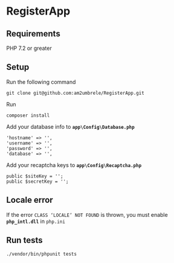 # RegisterApp

## Requirements

PHP 7.2 or greater


## Setup

Run the following command

```
git clone git@github.com:am2umbrele/RegisterApp.git
```
Run
```
composer install
```
Add your database info to **`app\Config\Database.php`**
```
'hostname' => '',
'username' => '',
'password' => '',
'database' => '',
```
Add your recaptcha keys to **`app\Config\Recaptcha.php`**
```
public $siteKey = '';
public $secretKey = '';
```
## Locale error
If the error `CLASS ‘LOCALE’ NOT FOUND` is thrown, you must enable **`php_intl.dll`** in `php.ini`
## Run tests
```
./vendor/bin/phpunit tests
```